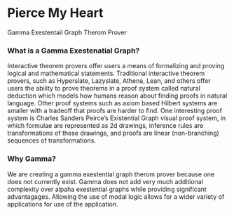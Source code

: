 # Pierce My Heart
Gamma Exestentail Graph Therom Prover

### What is a Gamma Exestenatial Graph?
Interactive theorem provers offer users a means of formalizing and proving logical and mathematical statements. Traditional interactive theorem provers, such as Hyperslate, Lazyslate, Athena, Lean, and others offer users the ability to prove theorems in a proof system called natural deduction which models how humans reason about finding proofs in natural language. Other proof systems such as axiom based Hilbert systems are smaller with a tradeoff that proofs are harder to find. One interesting proof system is Charles Sanders Peirce’s Existential Graph visual proof system, in which formulae are represented as 2d drawings, inference rules are transformations of these drawings, and proofs are linear (non-branching) sequences of transformations. 
### Why Gamma?
We are creating a gamma exestential graph therom prover because one does not currently exist. Gamma does not add very much additional complexity over alpaha exestential graphs while providing significant advantagages. Allowing the use of modal logic allows for a wider variety of applications for use of the application.
